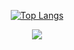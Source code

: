 <div align=center>

[![Top Langs](https://github-readme-stats.vercel.app/api/top-langs/?username=Jeon-man&layout=compact)](https://github.com/Jeon-man/github-readme-stats)

<a href="https://github.com/devxb/gitanimals">
  <img src="https://render.gitanimals.org/farms/jeonman"/>
</a>

</div>
